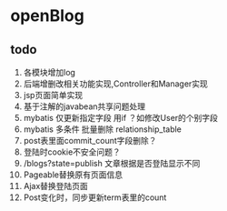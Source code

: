 # openBlog

## todo

1. 各模块增加log
2. 后端增删改相关功能实现,Controller和Manager实现
3. jsp页面简单实现
4. 基于注解的javabean共享问题处理
5. mybatis 仅更新指定字段 用if ？如修改User的个别字段
6. mybatis 多条件 批量删除 relationship_table
7. post表里面commit_count字段删除？
8. 登陆时cookie不安全问题？
9. /blogs?state=publish 文章根据是否登陆显示不同
10. Pageable替换原有页面信息
11. Ajax替换登陆页面
12. Post变化时，同步更新term表里的count